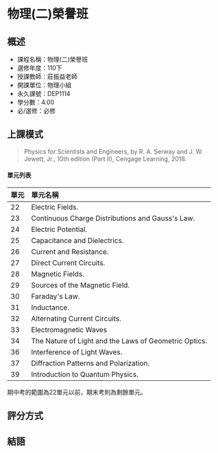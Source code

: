 # 物理(二)榮譽班
## 概述
- 課程名稱：物理(二)榮譽班
- 選修年度：110下
- 授課教師：莊振益老師
- 開課單位：物理小組    
- 永久課號：DEP1114
- 學分數：4.00
- 必/選修：必修



## 上課模式

> Physics for Scientists and Engineers, by R. A. Serway and J. W. Jewett, Jr., 10th edition (Part II), Cengage Learning, 2018.


#### 單元列表

單元 | 單元名稱
--------|:-----
22| Electric Fields.
23| Continuous Charge Distributions and Gauss's Law.
24| Electric Potential.
25| Capacitance and Dielectrics.
26| Current and Resistance.
27| Direct Current Circuits.
28| Magnetic Fields.
29| Sources of the Magnetic Field.
30| Faraday's Law.
31| Inductance.
32| Alternating Current Circuits.
33| Electromagnetic Waves
34| The Nature of Light and the Laws of Geometric Optics.
36| Interference of Light Waves.
37| Diffraction Patterns and Polarization.
39| Introduction to Quantum Physics.

期中考的範圍為22單元以前，期末考則為剩餘單元。

## 評分方式



## 結語

